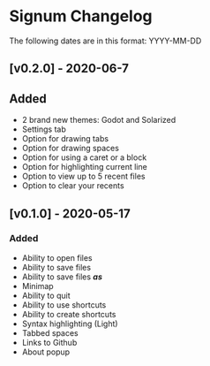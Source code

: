# Signum Changelog
The following dates are in this format: YYYY-MM-DD

## [v0.2.0] - 2020-06-7
## Added
- 2 brand new themes: Godot and Solarized
- Settings tab
- Option for drawing tabs
- Option for drawing spaces
- Option for using a caret or a block
- Option for highlighting current line
- Option to view up to 5 recent files
- Option to clear your recents

## [v0.1.0] - 2020-05-17
### Added
- Ability to open files
- Ability to save files
- Ability to save files **_as_**
- Minimap
- Ability to quit
- Ability to use shortcuts
- Ability to create shortcuts
- Syntax highlighting (Light)
- Tabbed spaces
- Links to Github
- About popup
